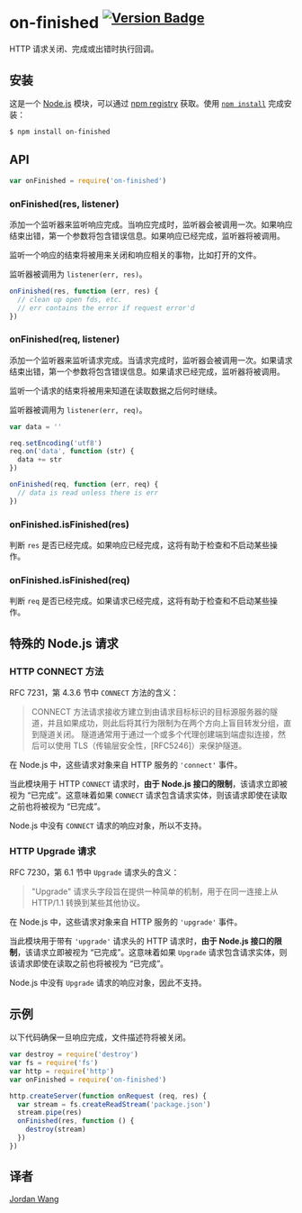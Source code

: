 # on-finished <sup>[![Version Badge](http://versionbadg.es/jshttp/on-finished.svg)](https://www.npmjs.com/package/on-finished)</sup>

HTTP 请求关闭、完成或出错时执行回调。

## 安装

这是一个 [Node.js](https://nodejs.org/en/) 模块，可以通过 [npm registry](https://www.npmjs.com/) 获取。使用 [`npm install`](https://docs.npmjs.com/getting-started/installing-npm-packages-locally) 完成安装：

```sh
$ npm install on-finished
```

## API

```js
var onFinished = require('on-finished')
```

### onFinished(res, listener)

添加一个监听器来监听响应完成。当响应完成时，监听器会被调用一次。如果响应结束出错，第一个参数将包含错误信息。如果响应已经完成，监听器将被调用。

监听一个响应的结束将被用来关闭和响应相关的事物，比如打开的文件。 

监听器被调用为 `listener(err, res)`。

```js
onFinished(res, function (err, res) {
  // clean up open fds, etc.
  // err contains the error if request error'd
})
```

### onFinished(req, listener)

添加一个监听器来监听请求完成。当请求完成时，监听器会被调用一次。如果请求结束出错，第一个参数将包含错误信息。如果请求已经完成，监听器将被调用。

监听一个请求的结束将被用来知道在读取数据之后何时继续。 

监听器被调用为 `listener(err, req)`。

```js
var data = ''

req.setEncoding('utf8')
req.on('data', function (str) {
  data += str
})

onFinished(req, function (err, req) {
  // data is read unless there is err
})
```

### onFinished.isFinished(res)

判断 `res` 是否已经完成。如果响应已经完成，这将有助于检查和不启动某些操作。

### onFinished.isFinished(req)

判断 `req` 是否已经完成。如果请求已经完成，这将有助于检查和不启动某些操作。

## 特殊的 Node.js 请求

### HTTP CONNECT 方法

RFC 7231，第 4.3.6 节中 `CONNECT` 方法的含义：

> CONNECT 方法请求接收方建立到由请求目标标识的目标源服务器的隧道，并且如果成功，则此后将其行为限制为在两个方向上盲目转发分组，直到隧道关闭。 隧道通常用于通过一个或多个代理创建端到端虚拟连接，然后可以使用 TLS（传输层安全性，[RFC5246]）来保护隧道。

在 Node.js 中，这些请求对象来自 HTTP 服务的 `'connect'` 事件。

当此模块用于 HTTP `CONNECT` 请求时，**由于 Node.js 接口的限制**，该请求立即被视为 “已完成”。这意味着如果 `CONNECT` 请求包含请求实体，则该请求即使在读取之前也将被视为 “已完成”。

Node.js 中没有 `CONNECT` 请求的响应对象，所以不支持。

### HTTP Upgrade 请求

RFC 7230，第 6.1 节中 `Upgrade` 请求头的含义：

> "Upgrade" 请求头字段旨在提供一种简单的机制，用于在同一连接上从 HTTP/1.1 转换到某些其他协议。

在 Node.js 中，这些请求对象来自 HTTP 服务的 `'upgrade'` 事件。

当此模块用于带有 `'upgrade'` 请求头的 HTTP 请求时，**由于 Node.js 接口的限制**，该请求立即被视为 “已完成”。这意味着如果 `Upgrade` 请求包含请求实体，则该请求即使在读取之前也将被视为 “已完成”。

Node.js 中没有 `Upgrade` 请求的响应对象，因此不支持。

## 示例

以下代码确保一旦响应完成，文件描述符将被关闭。

```js
var destroy = require('destroy')
var fs = require('fs')
var http = require('http')
var onFinished = require('on-finished')

http.createServer(function onRequest (req, res) {
  var stream = fs.createReadStream('package.json')
  stream.pipe(res)
  onFinished(res, function () {
    destroy(stream)
  })
})
```

## 译者

[Jordan Wang](https://github.com/mingmingwon/)
